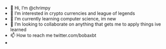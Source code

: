 - 👋 Hi, I’m @chrimpy
- 👀 I’m interested in crypto currencies and league of legends
- 🌱 I’m currently learning computer science, im new
- 💞️ I’m looking to collaborate on anything that gets me to apply things ive learned
- 📫 How to reach me twitter.com/bobaxbt
-

<!---
chrimpy/chrimpy is a ✨ special ✨ repository because its `README.md` (this file) appears on your GitHub profile.
You can click the Preview link to take a look at your changes.
--->
